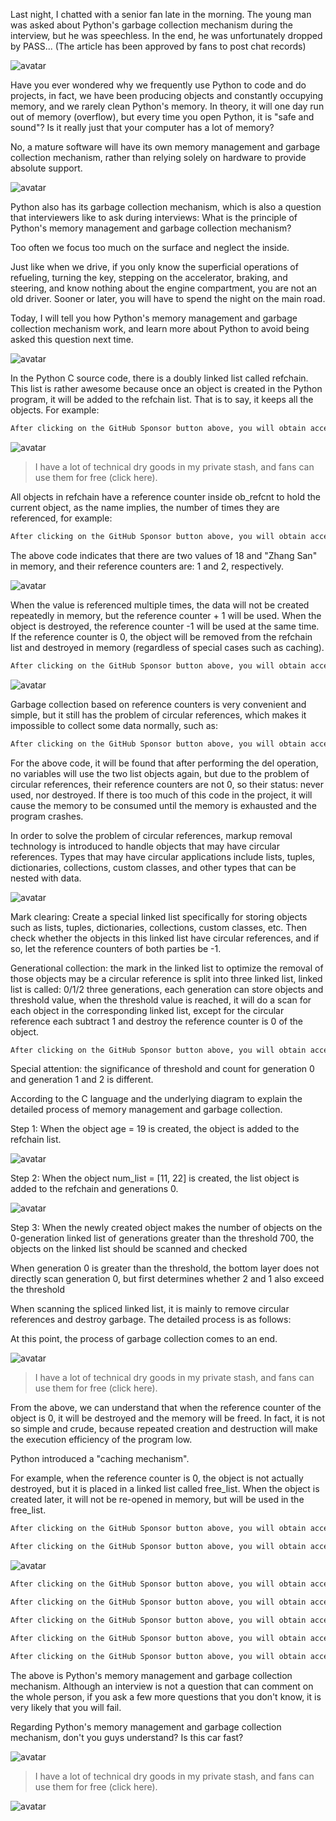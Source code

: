Last night, I chatted with a senior fan late in the morning. The young man was asked about Python's garbage collection mechanism during the interview, but he was speechless. In the end, he was unfortunately dropped by PASS... (The article has been approved by fans to post chat records) 

![avatar]( 20210717010954245.jpg) 

Have you ever wondered why we frequently use Python to code and do projects, in fact, we have been producing objects and constantly occupying memory, and we rarely clean Python's memory. In theory, it will one day run out of memory (overflow), but every time you open Python, it is "safe and sound"? Is it really just that your computer has a lot of memory? 

No, a mature software will have its own memory management and garbage collection mechanism, rather than relying solely on hardware to provide absolute support. 

![avatar]( 20210716155802554.jpg) 

  Python also has its garbage collection mechanism, which is also a question that interviewers like to ask during interviews: What is the principle of Python's memory management and garbage collection mechanism? 

Too often we focus too much on the surface and neglect the inside. 

Just like when we drive, if you only know the superficial operations of refueling, turning the key, stepping on the accelerator, braking, and steering, and know nothing about the engine compartment, you are not an old driver. Sooner or later, you will have to spend the night on the main road. 

Today, I will tell you how Python's memory management and garbage collection mechanism work, and learn more about Python to avoid being asked this question next time. 

![avatar]( 75b3ad0da356edc805696b7d5bb10cfc.png) 

In the Python C source code, there is a doubly linked list called refchain. This list is rather awesome because once an object is created in the Python program, it will be added to the refchain list. That is to say, it keeps all the objects. For example: 

 ```python  
After clicking on the GitHub Sponsor button above, you will obtain access permissions to my private code repository ( https://github.com/slowlon/my_code_bar ) to view this blog code. By searching the code number of this blog, you can find the code you need, code number is: 2024020309574596229
 ```  
![avatar]( 4a0c51ae64560dc2304f8ad78f7bdcaa.png) 

>  I have a lot of technical dry goods in my private stash, and fans can use them for free (click here). 

All objects in refchain have a reference counter inside ob_refcnt to hold the current object, as the name implies, the number of times they are referenced, for example: 

 ```python  
After clicking on the GitHub Sponsor button above, you will obtain access permissions to my private code repository ( https://github.com/slowlon/my_code_bar ) to view this blog code. By searching the code number of this blog, you can find the code you need, code number is: 2024020309574596229
 ```  
The above code indicates that there are two values of 18 and "Zhang San" in memory, and their reference counters are: 1 and 2, respectively. 

![avatar]( 984aa2aa389114625718448259874cd2.png) 

When the value is referenced multiple times, the data will not be created repeatedly in memory, but the reference counter + 1 will be used. When the object is destroyed, the reference counter -1 will be used at the same time. If the reference counter is 0, the object will be removed from the refchain list and destroyed in memory (regardless of special cases such as caching). 

 ```python  
After clicking on the GitHub Sponsor button above, you will obtain access permissions to my private code repository ( https://github.com/slowlon/my_code_bar ) to view this blog code. By searching the code number of this blog, you can find the code you need, code number is: 2024020309574596229
 ```  
![avatar]( 161a5f8c1be7d74b2fda15c98d7cad31.png) 

Garbage collection based on reference counters is very convenient and simple, but it still has the problem of circular references, which makes it impossible to collect some data normally, such as: 

 ```python  
After clicking on the GitHub Sponsor button above, you will obtain access permissions to my private code repository ( https://github.com/slowlon/my_code_bar ) to view this blog code. By searching the code number of this blog, you can find the code you need, code number is: 2024020309574596229
 ```  
For the above code, it will be found that after performing the del operation, no variables will use the two list objects again, but due to the problem of circular references, their reference counters are not 0, so their status: never used, nor destroyed. If there is too much of this code in the project, it will cause the memory to be consumed until the memory is exhausted and the program crashes. 

In order to solve the problem of circular references, markup removal technology is introduced to handle objects that may have circular references. Types that may have circular applications include lists, tuples, dictionaries, collections, custom classes, and other types that can be nested with data. 

![avatar]( 8f64f7ca98c7f63ecdf3d91685a53b95.png) 

Mark clearing: Create a special linked list specifically for storing objects such as lists, tuples, dictionaries, collections, custom classes, etc. Then check whether the objects in this linked list have circular references, and if so, let the reference counters of both parties be -1. 

Generational collection: the mark in the linked list to optimize the removal of those objects may be a circular reference is split into three linked list, linked list is called: 0/1/2 three generations, each generation can store objects and threshold value, when the threshold value is reached, it will do a scan for each object in the corresponding linked list, except for the circular reference each subtract 1 and destroy the reference counter is 0 of the object. 

 ```python  
After clicking on the GitHub Sponsor button above, you will obtain access permissions to my private code repository ( https://github.com/slowlon/my_code_bar ) to view this blog code. By searching the code number of this blog, you can find the code you need, code number is: 2024020309574596229
 ```  
Special attention: the significance of threshold and count for generation 0 and generation 1 and 2 is different. 

According to the C language and the underlying diagram to explain the detailed process of memory management and garbage collection. 

Step 1: When the object age = 19 is created, the object is added to the refchain list. 

![avatar]( 2670f27782c4ed5349fe30c245777cdf.png) 

Step 2: When the object num_list = [11, 22] is created, the list object is added to the refchain and generations 0. 

![avatar]( 7df2e061eb58293ba1d5ad9442f96b29.png) 

Step 3: When the newly created object makes the number of objects on the 0-generation linked list of generations greater than the threshold 700, the objects on the linked list should be scanned and checked 

When generation 0 is greater than the threshold, the bottom layer does not directly scan generation 0, but first determines whether 2 and 1 also exceed the threshold 

When scanning the spliced linked list, it is mainly to remove circular references and destroy garbage. The detailed process is as follows: 

At this point, the process of garbage collection comes to an end. 

![avatar]( db22db316a478d1d37dc74e0d0d046f4.png) 

>  I have a lot of technical dry goods in my private stash, and fans can use them for free (click here). 

From the above, we can understand that when the reference counter of the object is 0, it will be destroyed and the memory will be freed. In fact, it is not so simple and crude, because repeated creation and destruction will make the execution efficiency of the program low. 

Python introduced a "caching mechanism". 

For example, when the reference counter is 0, the object is not actually destroyed, but it is placed in a linked list called free_list. When the object is created later, it will not be re-opened in memory, but will be used in the free_list. 

 ```python  
After clicking on the GitHub Sponsor button above, you will obtain access permissions to my private code repository ( https://github.com/slowlon/my_code_bar ) to view this blog code. By searching the code number of this blog, you can find the code you need, code number is: 2024020309574596229
 ```  
 ```python  
After clicking on the GitHub Sponsor button above, you will obtain access permissions to my private code repository ( https://github.com/slowlon/my_code_bar ) to view this blog code. By searching the code number of this blog, you can find the code you need, code number is: 2024020309574596229
 ```  
![avatar]( 0735b5cbe5441eb3b4c6859aeb41e0e6.png) 

 ```python  
After clicking on the GitHub Sponsor button above, you will obtain access permissions to my private code repository ( https://github.com/slowlon/my_code_bar ) to view this blog code. By searching the code number of this blog, you can find the code you need, code number is: 2024020309574596229
 ```  
 ```python  
After clicking on the GitHub Sponsor button above, you will obtain access permissions to my private code repository ( https://github.com/slowlon/my_code_bar ) to view this blog code. By searching the code number of this blog, you can find the code you need, code number is: 2024020309574596229
 ```  
 ```python  
After clicking on the GitHub Sponsor button above, you will obtain access permissions to my private code repository ( https://github.com/slowlon/my_code_bar ) to view this blog code. By searching the code number of this blog, you can find the code you need, code number is: 2024020309574596229
 ```  
 ```python  
After clicking on the GitHub Sponsor button above, you will obtain access permissions to my private code repository ( https://github.com/slowlon/my_code_bar ) to view this blog code. By searching the code number of this blog, you can find the code you need, code number is: 2024020309574596229
 ```  
 ```python  
After clicking on the GitHub Sponsor button above, you will obtain access permissions to my private code repository ( https://github.com/slowlon/my_code_bar ) to view this blog code. By searching the code number of this blog, you can find the code you need, code number is: 2024020309574596229
 ```  
The above is Python's memory management and garbage collection mechanism. Although an interview is not a question that can comment on the whole person, if you ask a few more questions that you don't know, it is very likely that you will fail. 

Regarding Python's memory management and garbage collection mechanism, don't you guys understand? Is this car fast? 

![avatar]( 81c3acd990dabf83bb2097ecd4f7bdae.png) 

>  I have a lot of technical dry goods in my private stash, and fans can use them for free (click here). 

![avatar]( 20210715192030488.png) 

